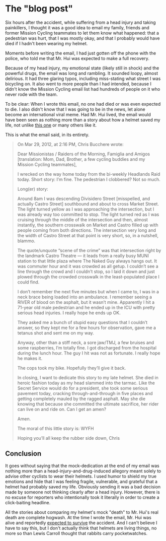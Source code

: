 # The "blog post"

Six hours after the accident, while suffering from a head injury and taking painkillers, I thought it was a good idea to email my family, friends and former Mission Cycling teammates to let them know what happened: that a pedestrian was hurt, that I was mostly okay, and that I probably would have died if I hadn't been wearing my helmet.

Moments before writing the email, I had just gotten off the phone with the police, who told me that Mr. Hui was expected to make a full recovery.

Because of my head injury, my emotional state (likely still in shock) and the powerful drugs, the email was long and rambling. It sounded loopy, almost delirious. It had three glaring typos, including miss-stating what street I was bicycling on. It also went to more people than I had intended, because I didn't know the Mission Cycling email list had hundreds of people on it who never rode with the team.

To be clear: When I wrote this email, no one had died or was even expected to die. I also didn't know that I was going to be in the news, let alone become an international viral meme. Had Mr. Hui lived, the email would have been seen as nothing more than a story about how a helmet saved my life, not unlike [this one](https://au.news.yahoo.com/a/32455694/i-thought-i-was-going-to-die-helmet-saves-billionaire-richard-branson/#page1) or many others like it.

This is what the email said, in its entirety.

>On Mar 29, 2012, at 2:16 PM, Chris Bucchere wrote:
>
>Dear Missionistas / Raiders of the Morning, Famiglia and Amigos [translation: Mom, Dad, Brother, a few cycling buddies and my Mission Cycling teammates],
>
>	I wrecked on the way home today from the bi-weekly Headlands Raid today. Short story: I’m fine. The pedestrian I clobbered? Not so much.
>
>	Long(er) story:
>
>	Around 8am I was descending Divisidero Street [misspelled, and actually Castro Street] southbound and about to cross Market Street. The light turned yellow as I was approaching the intersection, but I was already way too committed to stop. The light turned red as I was cruising through the middle of the intersection and then, almost instantly, the southern crosswalk on Market and Castro filled up with people coming from both directions. The intersection very long and the width of Castro Street at that point is very short, so, in a nutshell, blammo.
>
>	The quote/unquote “scene of the crime” was that intersection right by the landmark Castro Theatre — it leads from a really busy MUNI station to that little plaza where The Naked Guy always hangs out. It was commuter hour and it was crowded as all getup. I couldn’t see a line through the crowd and I couldn’t stop, so I laid it down and just plowed through the crowded crosswalk in the least-populated place I could find.
>
>	I don’t remember the next five minutes but when I came to, I was in a neck brace being loaded into an ambulance. I remember seeing a RIVER of blood on the asphalt, but it wasn’t mine. Apparently I hit a 71-year old male pedestrian and he ended up in the ICU with pretty serious head injuries. I really hope he ends up OK.
>
>	They asked me a bunch of stupid easy questions that I couldn’t answer, so they kept me for a few hours for observation, gave me a tetanus shot and sent me on my way.
>
>	Anyway, other than a stiff neck, a sore jaw/TMJ, a few bruises and some raspberries, I’m totally fine. I got discharged from the hospital during the lunch hour. The guy I hit was not as fortunate. I really hope he makes it.
>
>	The cops took my bike. Hopefully they’ll give it back.
>
>	In closing, I want to dedicate this story to my late helmet. She died in heroic fashion today as my head slammed into the tarmac. Like the Secret Service would do for a president, she took some serious pavement today, cracking through-and-through in five places and getting completely mauled by the ragged asphalt. May she die knowing that because she committed the ultimate sacrifice, her rider can live on and ride on. Can I get an amen?
>
>	Amen.
>
>	The moral of this little story is: WYFH
>
>Hoping you’ll all keep the rubber side down,
>Chris

## Conclusion

It goes without saying that the mock-dedication at the end of my email was nothing more than a head-injury-and-drug-induced allegory meant solely to advise other cyclists to wear their helmets. I used humor to shield my true emotions and hide that I was feeling fragile, vulnerable, and grateful that a helmet had probably saved my life. Obviously sending it was a bad decision made by someone not thinking clearly after a head injury. However, there is no excuse for reporters who intentionally took it literally in order to create a click-baiting headline.

All the stories about comparing my helmet's mock "death" to Mr. Hui's real death are complete hogwash. At the time I wrote the email, Mr. Hui was alive and reportedly [expected to survive](http://archives.sfexaminer.com/sanfrancisco/pedestrian-injured-in-collision-with-bicyclist-expected-to-survive/Content?oid=2196979) the accident. And I can't believe I have to say this, but I don't actually think that helmets are living things, no more so than Lewis Carroll thought that rabbits carry pocketwatches.
